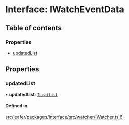 # Interface: IWatchEventData

## Table of contents

### Properties

- [updatedList](IWatchEventData.md#updatedlist)

## Properties

### updatedList

• **updatedList**: [`ILeafList`](ILeafList.md)

#### Defined in

[src/leafer/packages/interface/src/watcher/IWatcher.ts:6](https://github.com/leaferjs/leafer/blob/56c6de6d1ac5072088c765b725fa724d56b9e5ef/packages/interface/src/watcher/IWatcher.ts#L6)

